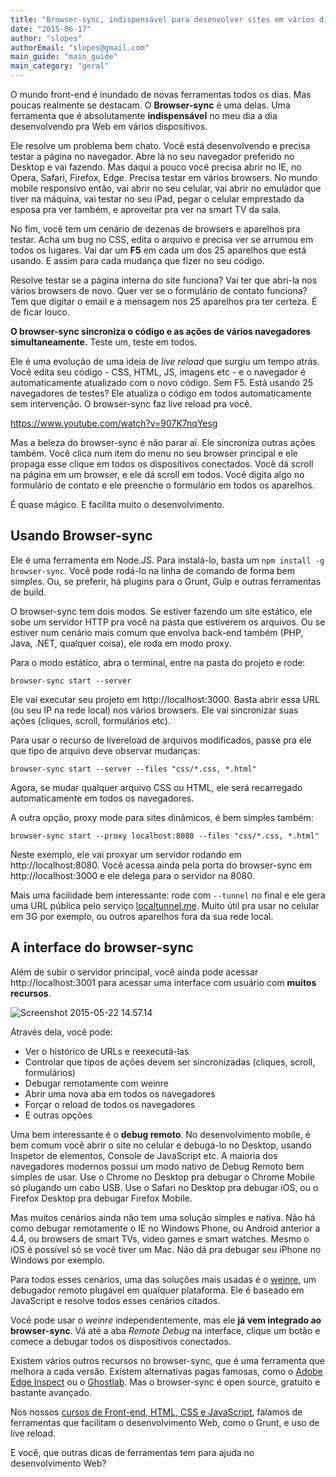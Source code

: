 ```yaml
---
title: "Browser-sync, indispensável para desenvolver sites em vários dispositivos"
date: "2015-06-17"
author: "slopes"
authorEmail: "slopes@gmail.com"
main_guide: "main_guide"
main_category: "geral"
---
```


O mundo front-end é inundado de novas ferramentas todos os dias. Mas poucas realmente se destacam. O **Browser-sync** é uma delas. Uma ferramenta que é absolutamente **indispensável** no meu dia a dia desenvolvendo pra Web em vários dispositivos.

Ele resolve um problema bem chato. Você está desenvolvendo e precisa testar a página no navegador. Abre lá no seu navegador preferido no Desktop e vai fazendo. Mas daqui a pouco você precisa abrir no IE, no Opera, Safari, Firefox, Edge. Precisa testar em vários browsers. No mundo mobile responsivo então, vai abrir no seu celular, vai abrir no emulador que tiver na máquina, vai testar no seu iPad, pegar o celular emprestado da esposa pra ver também, e aproveitar pra ver na smart TV da sala.

No fim, você tem um cenário de dezenas de browsers e aparelhos pra testar. Acha um bug no CSS, edita o arquivo e precisa ver se arrumou em todos os lugares. Vai dar um **F5** em cada um dos 25 aparelhos que está usando. E assim para cada mudança que fizer no seu código.

Resolve testar se a página interna do site funciona? Vai ter que abri-la nos vários browsers de novo. Quer ver se o formulário de contato funciona? Tem que digitar o email e a mensagem nos 25 aparelhos pra ter certeza. É de ficar louco.

**O browser-sync sincroniza o código e as ações de vários navegadores simultaneamente.** Teste um, teste em todos.

Ele é uma evolução de uma ideia de _live reload_ que surgiu um tempo atrás. Você edita seu código - CSS, HTML, JS, imagens etc - e o navegador é automaticamente atualizado com o novo código. Sem F5. Está usando 25 navegadores de testes? Ele atualiza o código em todos automaticamente sem intervenção. O browser-sync faz live reload pra você.

https://www.youtube.com/watch?v=907K7nqYesg

Mas a beleza do browser-sync é não parar aí. Ele sincroniza outras ações também. Você clica num item do menu no seu browser principal e ele propaga esse clique em todos os dispositivos conectados. Você dá scroll na página em um browser, e ele dá scroll em todos. Você digita algo no formulário de contato e ele preenche o formulário em todos os aparelhos.

É quase mágico. E facilita muito o desenvolvimento.

## Usando Browser-sync

Ele é uma ferramenta em Node.JS. Para instalá-lo, basta um `npm install -g browser-sync`. Você pode rodá-lo na linha de comando de forma bem simples. Ou, se preferir, há plugins para o Grunt, Gulp e outras ferramentas de build.

O browser-sync tem dois modos. Se estiver fazendo um site estático, ele sobe um servidor HTTP pra você na pasta que estiverem os arquivos. Ou se estiver num cenário mais comum que envolva back-end também (PHP, Java, .NET, qualquer coisa), ele roda em modo proxy.

Para o modo estático, abra o terminal, entre na pasta do projeto e rode:

`browser-sync start --server`

Ele vai executar seu projeto em http://localhost:3000. Basta abrir essa URL (ou seu IP na rede local) nos vários browsers. Ele vai sincronizar suas ações (cliques, scroll, formulários etc).

Para usar o recurso de livereload de arquivos modificados, passe pra ele que tipo de arquivo deve observar mudanças:

`browser-sync start --server --files "css/*.css, *.html"`

Agora, se mudar qualquer arquivo CSS ou HTML, ele será recarregado automaticamente em todos os navegadores.

A outra opção, proxy mode para sites dinâmicos, é bem simples também:

`browser-sync start --proxy localhost:8080 --files "css/*.css, *.html"`

Neste exemplo, ele vai proxyar um servidor rodando em http://localhost:8080. Você acessa ainda pela porta do browser-sync em http://localhost:3000 e ele delega para o servidor na 8080.

Mais uma facilidade bem interessante: rode com `--tunnel` no final e ele gera uma URL pública pelo serviço [localtunnel.me](https://localtunnel.me/). Muito útil pra usar no celular em 3G por exemplo, ou outros aparelhos fora da sua rede local.

## A interface do browser-sync

Além de subir o servidor principal, você ainda pode acessar http://localhost:3001 para acessar uma interface com usuário com **muitos recursos**.

![Screenshot 2015-05-22 14.57.14](https://blog.caelum.com.br/wp-content/uploads/2015/05/Screenshot-2015-05-22-14.57.14-1024x923.png)

Através dela, você pode:

- Ver o histórico de URLs e reexecutá-las
- Controlar que tipos de ações devem ser sincronizadas (cliques, scroll, formulários)
- Debugar remotamente com weinre
- Abrir uma nova aba em todos os navegadores
- Forçar o reload de todos os navegadores
- E outras opções

Uma bem interessante é o **debug remoto**. No desenvolvimento mobile, é bem comum você abrir o site no celular e debugá-lo no Desktop, usando Inspetor de elementos, Console de JavaScript etc. A maioria dos navegadores modernos possui um modo nativo de Debug Remoto bem simples de usar. Use o Chrome no Desktop pra debugar o Chrome Mobile só plugando um cabo USB. Use o Safari no Desktop pra debugar iOS, ou o Firefox Desktop pra debugar Firefox Mobile.

Mas muitos cenários ainda não tem uma solução simples e nativa. Não há como debugar remotamente o IE no Windows Phone, ou Android anterior a 4.4, ou browsers de smart TVs, video games e smart watches. Mesmo o iOS é possível só se você tiver um Mac. Não dá pra debugar seu iPhone no Windows por exemplo.

Para todos esses cenários, uma das soluções mais usadas é o [weinre](http://people.apache.org/~pmuellr/weinre-docs/latest/), um debugador remoto plugável em qualquer plataforma. Ele é baseado em JavaScript e resolve todos esses cenários citados.

Você pode usar o _weinre_ independentemente, mas ele **já vem integrado ao browser-sync**. Vá até a aba _Remote Debug_ na interface, clique um botão e comece a debugar todos os dispositivos conectados.

Existem vários outros recursos no browser-sync, que é uma ferramenta que melhora a cada versão. Existem alternativas pagas famosas, como o [Adobe Edge Inspect](https://creative.adobe.com/pt/products/inspect) ou o [Ghostlab](http://vanamco.com/ghostlab/). Mas o browser-sync é open source, gratuito e bastante avançado.

Nos nossos [cursos de Front-end, HTML, CSS e JavaScript](https://www.caelum.com.br/cursos-web-front-end/), falamos de ferramentas que facilitam o desenvolvimento Web, como o Grunt, e uso de live reload.

E você, que outras dicas de ferramentas tem para ajuda no desenvolvimento Web?
